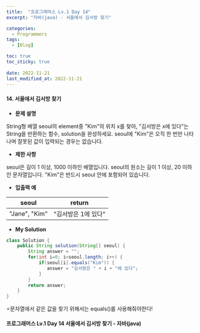 ```yaml
---
title:  "프로그래머스 Lv.1 Day 14"
excerpt: "자바(java) - 서울에서 김서방 찾기"

categories:
  - Programmers
tags:
  - [Blog]

toc: true
toc_sticky: true
 
date: 2022-11-21
last_modified_at: 2022-11-21
---
```


#### 14. 서울에서 김서방 찾기




- **문제 설명** 

String형 배열 seoul의 element중 "Kim"의 위치 x를 찾아, "김서방은 x에 있다"는 String을 반환하는 함수, solution을 완성하세요. seoul에 "Kim"은 오직 한 번만 나타나며 잘못된 값이 입력되는 경우는 없습니다.


- **제한 사항**

seoul은 길이 1 이상, 1000 이하인 배열입니다.
seoul의 원소는 길이 1 이상, 20 이하인 문자열입니다.
"Kim"은 반드시 seoul 안에 포함되어 있습니다.

- **입출력 예**

|**seoul**|**return**|
|:---:|:---:|
|"Jane", "Kim"|"김서방은 1에 있다"|



- **My Solution**

```java
class Solution {
    public String solution(String[] seoul) {
        String answer = "";
        for(int i=0; i<seoul.length; i++) {
            if(seoul[i].equals("Kim")) {
               answer = "김서방은 " + i + "에 있다";
            }
        }
        return answer;
    }
}
```
⭐문자열에서 같은 값을 찾기 위해서는 equals()를 사용해줘야한다!


**프로그래머스 Lv.1 Day 14 서울에서 김서방 찾기 - 자바(java)**